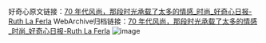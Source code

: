 好奇心原文链接：[70 年代风尚，那段时光承载了太多的情感_时尚_好奇心日报-Ruth La Ferla](https://www.qdaily.com/articles/7619.html)
WebArchive归档链接：[70 年代风尚，那段时光承载了太多的情感_时尚_好奇心日报-Ruth La Ferla](http://web.archive.org/web/20190623172519/https://www.qdaily.com/articles/7619.html)
![image](http://ww3.sinaimg.cn/large/007d5XDply1g3wjm608kyj30u069d1ky)